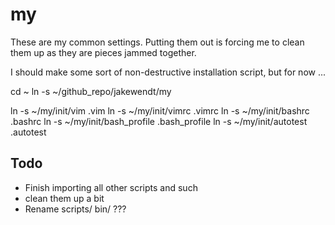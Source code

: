 # my

These are my common settings.  Putting them out is forcing me to clean them up as they are pieces jammed together.

I should make some sort of non-destructive installation script, 
but for now ...

 cd ~
 ln -s ~/github_repo/jakewendt/my

 ln -s ~/my/init/vim          .vim
 ln -s ~/my/init/vimrc        .vimrc
 ln -s ~/my/init/bashrc       .bashrc
 ln -s ~/my/init/bash_profile .bash_profile
 ln -s ~/my/init/autotest     .autotest


## Todo

* Finish importing all other scripts and such
* clean them up a bit
* Rename scripts/ bin/ ???


